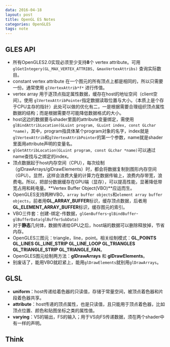 ```yaml
---
data: 2016-04-18
layout: post
title: OpenGL ES Notes
categories: OpenGLES
tags: note
---
```


## GLES API

- 所有OpenGLES2.0实现必须至少支持**8**个 vertex attribute。可用 `glGetIntegery(GL_MAX_VERTEX_ATTRIBS, &maxVertexAttribs)` 查询实际数目。
- constant vertex attribute 在一个图元的所有顶点上都是相同的，所以只需要一份。通常使用 `glVertexAttrib*f*` 进行传值。
- vertex array 用于逐顶点指定属性数据，缓存在host的地址空间（client空间）。使用 `glVertexAttribPointer`指定数据读取位置与大小。（本质上是个存于CPU主存的指针）此处可以做的优化有二，一是根据需要合理组织顶点属性数据的结构；而是根据需要尽可能降低数据格式的大小。
- host这边的数据要与shader里面的attribute变量绑定，需使用`glBindAttribLocation(GLuint program, GLuint index, const GLchar *name)`，其中，program指具体某个program对象的名字，index就是`glVertexAttrib`和`glVertexAttribPointer`的第一个参数，name就是shader里面用attribute声明的变量名。
- `glGetAttribLocation(GLuint program, const GLchar *name)`可以通过name查找与之绑定的index。
- 顶点数据起于host内存空间（CPU），每次绘制（glDrawArrays/glDrawElements）时，都会将数据复制到图形内存空间（GPU）。显然，这样会浪费大量的计算力在数据传输上，浪费内存带宽，浪费电。所以，把部分数据缓存在GPU端（显存），可以提高性能，显著降低带宽占用和耗电量。**Vertex Buffer Object(VBO)**应运而生。
- OpenGLES支持两种VBO，`array buffer objects`和`element array buffer objects`，前者用**GL_ARRAY_BUFFER**标识，缓存顶点数据，后者用**GL_ELEMENT_ARRAY_BUFFER**标识，缓存图元的索引。
- VBO三件套：创建-绑定-传数据，`glGenBuffers`-`glBindBuffer`-`glBufferData(glBufferSubData)`
- 对于**静态**几何体，数据传递给GPU之后，host端的数据可以删除释放掉，节省内存。
- OpenGLES三图元：triangle，line，point。相关绘制模式：**GL_POINTS GL_LINES GL_LINE_STRIP GL_LINE_LOOP GL_TRIANGLES GL_TRIANGLE_STRIP GL_TRIANGLE_FAN**。
- OpenGLES图元绘制两方法：**glDrawArrays** 和 **glDrawElements**。
- 别废话了，能用VBO就赶紧上，能用`glDrawElements`就别用`glDrawArrays`。




## GLSL

- **uniform**：host传递给着色器的只读值，存储于常量空间，被顶点着色器和片段着色器共享。
- **attribute**：host传递的顶点属性，也是只读值，且只能用于顶点着色器，比如顶点位置、颜色和贴图坐标之类的属性值。
- **varying**：VS的输出，FS的输入；用于VS向FS传递数据，须在两个shader中有一样的声明。

## Think